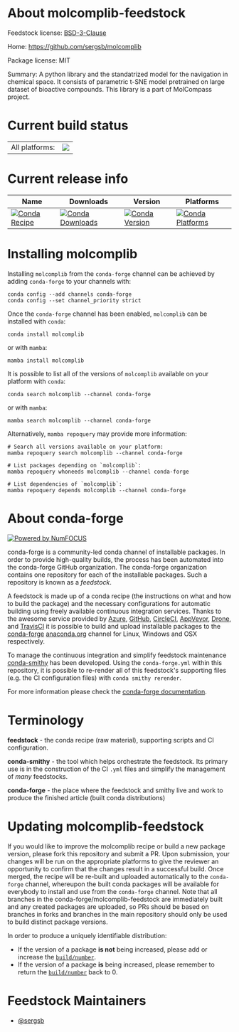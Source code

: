 About molcomplib-feedstock
==========================

Feedstock license: [BSD-3-Clause](https://github.com/conda-forge/molcomplib-feedstock/blob/main/LICENSE.txt)

Home: https://github.com/sergsb/molcomplib

Package license: MIT

Summary: A python library and the standatrized model for the navigation in chemical space. It consists of parametric t-SNE model pretrained on large dataset of bioactive compounds. This library is a part of MolCompass project.

Current build status
====================


<table><tr><td>All platforms:</td>
    <td>
      <a href="https://dev.azure.com/conda-forge/feedstock-builds/_build/latest?definitionId=18862&branchName=main">
        <img src="https://dev.azure.com/conda-forge/feedstock-builds/_apis/build/status/molcomplib-feedstock?branchName=main">
      </a>
    </td>
  </tr>
</table>

Current release info
====================

| Name | Downloads | Version | Platforms |
| --- | --- | --- | --- |
| [![Conda Recipe](https://img.shields.io/badge/recipe-molcomplib-green.svg)](https://anaconda.org/conda-forge/molcomplib) | [![Conda Downloads](https://img.shields.io/conda/dn/conda-forge/molcomplib.svg)](https://anaconda.org/conda-forge/molcomplib) | [![Conda Version](https://img.shields.io/conda/vn/conda-forge/molcomplib.svg)](https://anaconda.org/conda-forge/molcomplib) | [![Conda Platforms](https://img.shields.io/conda/pn/conda-forge/molcomplib.svg)](https://anaconda.org/conda-forge/molcomplib) |

Installing molcomplib
=====================

Installing `molcomplib` from the `conda-forge` channel can be achieved by adding `conda-forge` to your channels with:

```
conda config --add channels conda-forge
conda config --set channel_priority strict
```

Once the `conda-forge` channel has been enabled, `molcomplib` can be installed with `conda`:

```
conda install molcomplib
```

or with `mamba`:

```
mamba install molcomplib
```

It is possible to list all of the versions of `molcomplib` available on your platform with `conda`:

```
conda search molcomplib --channel conda-forge
```

or with `mamba`:

```
mamba search molcomplib --channel conda-forge
```

Alternatively, `mamba repoquery` may provide more information:

```
# Search all versions available on your platform:
mamba repoquery search molcomplib --channel conda-forge

# List packages depending on `molcomplib`:
mamba repoquery whoneeds molcomplib --channel conda-forge

# List dependencies of `molcomplib`:
mamba repoquery depends molcomplib --channel conda-forge
```


About conda-forge
=================

[![Powered by
NumFOCUS](https://img.shields.io/badge/powered%20by-NumFOCUS-orange.svg?style=flat&colorA=E1523D&colorB=007D8A)](https://numfocus.org)

conda-forge is a community-led conda channel of installable packages.
In order to provide high-quality builds, the process has been automated into the
conda-forge GitHub organization. The conda-forge organization contains one repository
for each of the installable packages. Such a repository is known as a *feedstock*.

A feedstock is made up of a conda recipe (the instructions on what and how to build
the package) and the necessary configurations for automatic building using freely
available continuous integration services. Thanks to the awesome service provided by
[Azure](https://azure.microsoft.com/en-us/services/devops/), [GitHub](https://github.com/),
[CircleCI](https://circleci.com/), [AppVeyor](https://www.appveyor.com/),
[Drone](https://cloud.drone.io/welcome), and [TravisCI](https://travis-ci.com/)
it is possible to build and upload installable packages to the
[conda-forge](https://anaconda.org/conda-forge) [anaconda.org](https://anaconda.org/)
channel for Linux, Windows and OSX respectively.

To manage the continuous integration and simplify feedstock maintenance
[conda-smithy](https://github.com/conda-forge/conda-smithy) has been developed.
Using the ``conda-forge.yml`` within this repository, it is possible to re-render all of
this feedstock's supporting files (e.g. the CI configuration files) with ``conda smithy rerender``.

For more information please check the [conda-forge documentation](https://conda-forge.org/docs/).

Terminology
===========

**feedstock** - the conda recipe (raw material), supporting scripts and CI configuration.

**conda-smithy** - the tool which helps orchestrate the feedstock.
                   Its primary use is in the construction of the CI ``.yml`` files
                   and simplify the management of *many* feedstocks.

**conda-forge** - the place where the feedstock and smithy live and work to
                  produce the finished article (built conda distributions)


Updating molcomplib-feedstock
=============================

If you would like to improve the molcomplib recipe or build a new
package version, please fork this repository and submit a PR. Upon submission,
your changes will be run on the appropriate platforms to give the reviewer an
opportunity to confirm that the changes result in a successful build. Once
merged, the recipe will be re-built and uploaded automatically to the
`conda-forge` channel, whereupon the built conda packages will be available for
everybody to install and use from the `conda-forge` channel.
Note that all branches in the conda-forge/molcomplib-feedstock are
immediately built and any created packages are uploaded, so PRs should be based
on branches in forks and branches in the main repository should only be used to
build distinct package versions.

In order to produce a uniquely identifiable distribution:
 * If the version of a package **is not** being increased, please add or increase
   the [``build/number``](https://docs.conda.io/projects/conda-build/en/latest/resources/define-metadata.html#build-number-and-string).
 * If the version of a package **is** being increased, please remember to return
   the [``build/number``](https://docs.conda.io/projects/conda-build/en/latest/resources/define-metadata.html#build-number-and-string)
   back to 0.

Feedstock Maintainers
=====================

* [@sergsb](https://github.com/sergsb/)

